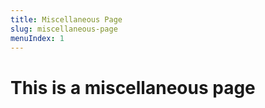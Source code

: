 ```yaml
---
title: Miscellaneous Page
slug: miscellaneous-page
menuIndex: 1
---
```


# This is a miscellaneous page
